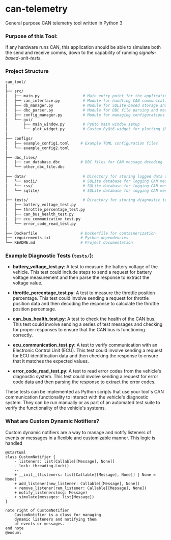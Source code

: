 # can-telemetry
General purpose CAN telemetry tool written in Python 3 

### Purpose of this Tool:

If any hardware runs CAN, this application should be able to simulate both the send and receive comms, down to the
capability of running _signals-based-unit-tests_.

### Project Structure
```graphql
can_tool/
│  
├── src/  
│   ├── main.py                   # Main entry point for the application  
│   ├── can_interface.py          # Module for handling CAN communication  
│   ├── db_manager.py             # Module for SQLite-based storage and logging  
│   ├── dbc_parser.py             # Module for DBC file parsing and message encoding/decoding  
│   ├── config_manager.py         # Module for managing configurations (TOML)  
│   └── gui/  
│       ├── main_window.py        # PyQt6 main window setup  
│       └── plot_widget.py        # Custom PyQt6 widget for plotting (Matplotlib)  
│  
├── configs/  
│   ├── example_config1.toml     # Example TOML configuration files  
│   └── example_config2.toml  
│  
├── dbc_files/  
│   ├── can_database.dbc         # DBC files for CAN message decoding  
│   └── other_dbc_file.dbc  
│  
├── data/                         # Directory for storing logged data of their respective types
│   └── ascii/                    # SQLite database for logging CAN messages  
│   └── csv/                      # SQLite database for logging CAN messages  
│   └── sqlite/                   # SQLite database for logging CAN messages  
│  
├── tests/                        # Directory for storing diagnostic test scripts  
│   ├── battery_voltage_test.py  
│   ├── throttle_percentage_test.py  
│   ├── can_bus_health_test.py  
│   ├── ecu_communication_test.py  
│   └── error_code_read_test.py  
│  
├── Dockerfile                   # Dockerfile for containerization  
├── requirements.txt             # Python dependencies  
└── README.md                    # Project documentation
```

### Example Diagnostic Tests (`tests/`):

- **battery_voltage_test.py**: A test to measure the battery voltage of the vehicle. This test could include steps to 
send a request for battery voltage measurement and then parse the response to extract the voltage value.

- **throttle_percentage_test.py**: A test to measure the throttle position percentage. This test could involve sending a
request for throttle position data and then decoding the response to calculate the throttle position percentage.

- **can_bus_health_test.py**: A test to check the health of the CAN bus. This test could involve sending a series of
test messages and checking for proper responses to ensure that the CAN bus is functioning correctly.

- **ecu_communication_test.py**: A test to verify communication with an Electronic Control Unit (ECU). This test could
involve sending a request for ECU identification data and then checking the response to ensure that it matches the
expected values.

- **error_code_read_test.py**: A test to read error codes from the vehicle's diagnostic system. This test could involve
sending a request for error code data and then parsing the response to extract the error codes.

These tests can be implemented as Python scripts that use your tool's CAN communication functionality to interact with
the vehicle's diagnostic system. They can be run manually or as part of an automated test suite to verify the
functionality of the vehicle's systems.

### What are Custom Dynamic Notifiers?
Custom dynamic notifiers are a way to manage and notify listeners of events or messages in a flexible and customizable
manner.
This logic is handled 

``` plantuml
@startuml
class CustomNotifier {
    - listeners: list[Callable[[Message], None]]
    - lock: threading.Lock()
    --
    + __init__(listeners: list[Callable[[Message], None]] | None = None)
    + add_listener(new_listener: Callable[[Message], None])
    + remove_listener(rem_listener: Callable[[Message], None])
    + notify_listeners(msg: Message)
    + simulate(messages: list[Message])
}

note right of CustomNotifier
    CustomNotifier is a class for managing
    dynamic listeners and notifying them
    of events or messages.
end note
@enduml
```